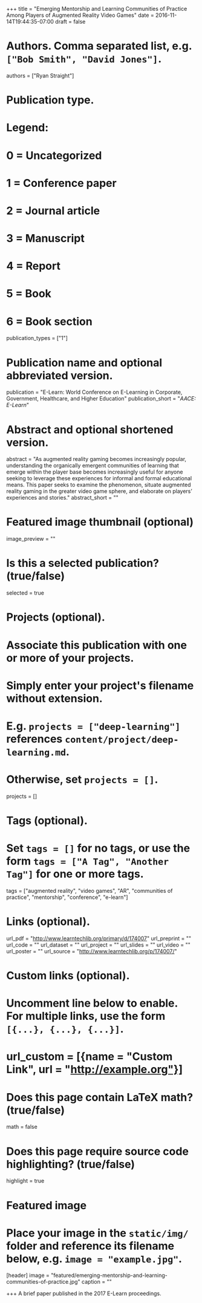+++
title = "Emerging Mentorship and Learning Communities of Practice Among Players of Augmented Reality Video Games"
date = 2016-11-14T19:44:35-07:00
draft = false

# Authors. Comma separated list, e.g. `["Bob Smith", "David Jones"]`.
authors = ["Ryan Straight"]

# Publication type.
# Legend:
# 0 = Uncategorized
# 1 = Conference paper
# 2 = Journal article
# 3 = Manuscript
# 4 = Report
# 5 = Book
# 6 = Book section
publication_types = ["1"]

# Publication name and optional abbreviated version.
publication = "E-Learn: World Conference on E-Learning in Corporate, Government, Healthcare, and Higher Education"
publication_short = "*AACE: E-Learn*"

# Abstract and optional shortened version.
abstract = "As augmented reality gaming becomes increasingly popular, understanding the organically emergent communities of learning that emerge within the player base becomes increasingly useful for anyone seeking to leverage these experiences for informal and formal educational means. This paper seeks to examine the phenomenon, situate augmented reality gaming in the greater video game sphere, and elaborate on players’ experiences and stories."
abstract_short = ""

# Featured image thumbnail (optional)
image_preview = ""

# Is this a selected publication? (true/false)
selected = true

# Projects (optional).
#   Associate this publication with one or more of your projects.
#   Simply enter your project's filename without extension.
#   E.g. `projects = ["deep-learning"]` references `content/project/deep-learning.md`.
#   Otherwise, set `projects = []`.
projects = []

# Tags (optional).
#   Set `tags = []` for no tags, or use the form `tags = ["A Tag", "Another Tag"]` for one or more tags.
tags = ["augmented reality", "video games", "AR", "communities of practice", "mentorship", "conference", "e-learn"]

# Links (optional).
url_pdf = "http://www.learntechlib.org/primary/d/174007"
url_preprint = ""
url_code = ""
url_dataset = ""
url_project = ""
url_slides = ""
url_video = ""
url_poster = ""
url_source = "http://www.learntechlib.org/p/174007/"

# Custom links (optional).
#   Uncomment line below to enable. For multiple links, use the form `[{...}, {...}, {...}]`.
# url_custom = [{name = "Custom Link", url = "http://example.org"}]

# Does this page contain LaTeX math? (true/false)
math = false

# Does this page require source code highlighting? (true/false)
highlight = true

# Featured image
# Place your image in the `static/img/` folder and reference its filename below, e.g. `image = "example.jpg"`.
[header]
image = "featured/emerging-mentorship-and-learning-communities-of-practice.jpg"
caption = ""

+++
A brief paper published in the 2017 E-Learn proceedings.